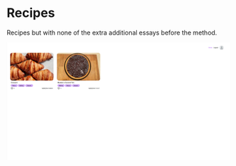 # Recipes

Recipes but with none of the extra additional essays before the method.

![](public/preview.png)
